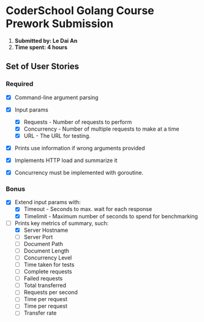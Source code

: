 # CoderSchool Golang Course Prework Submission

1. **Submitted by: Le Dai An**
2. **Time spent: 4 hours**

## Set of User Stories

### Required
* [x] Command-line argument parsing
* [x] Input params
   * [x] Requests - Number of requests to perform
   * [x] Concurrency - Number of multiple requests to make at a time
   * [x] URL - The URL for testing.
* [x] Prints use information if wrong arguments provided
* [x] Implements  HTTP load and summarize it
* [x] Concurrency must be implemented with goroutine.


### Bonus
* [x] Extend input params with: 
   * [x] Timeout - Seconds to max. wait for each response
   * [x] Timelimit - Maximum number of seconds to spend for benchmarking
* [ ] Prints key metrics of summary, such:
   * [x] Server Hostname
   * [ ] Server Port
   * [ ] Document Path
   * [ ] Document Length
   * [ ] Concurrency Level
   * [ ] Time taken for tests
   * [ ] Complete requests
   * [ ] Failed requests
   * [ ] Total transferred
   * [ ] Requests per second
   * [ ] Time per request
   * [ ] Time per request
   * [ ] Transfer rate
